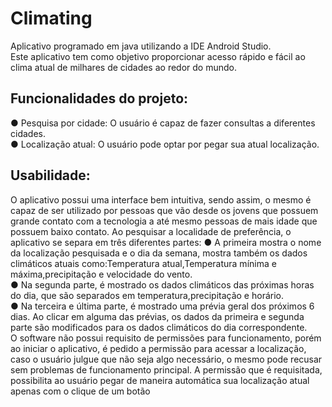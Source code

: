 # Climating <br>
Aplicativo programado em java utilizando a IDE Android Studio.<br>
Este aplicativo tem como objetivo proporcionar acesso rápido e fácil
ao clima atual de milhares de cidades ao redor do mundo.
## Funcionalidades do projeto:
● Pesquisa por cidade: O usuário é capaz de fazer consultas a
diferentes cidades.<br>
● Localização atual: O usuário pode optar por pegar sua atual
localização.
## Usabilidade:
O aplicativo possui uma interface bem intuitiva, sendo assim, o
mesmo é capaz de ser utilizado por pessoas que vão desde os jovens que
possuem grande contato com a tecnologia a até mesmo pessoas de mais
idade que possuem baixo contato.
Ao pesquisar a localidade de preferência, o aplicativo se separa em
três diferentes partes:
● A primeira mostra o nome da localização pesquisada e o dia
da semana, mostra também os dados climáticos atuais
como:Temperatura atual,Temperatura mínima e
máxima,precipitação e velocidade do vento. <br>
● Na segunda parte, é mostrado os dados climáticos das
próximas horas do dia, que são separados em
temperatura,precipitação e horário.<br>
● Na terceira e última parte, é mostrado uma prévia geral dos
próximos 6 dias. Ao clicar em alguma das prévias, os dados
da primeira e segunda parte são modificados para os dados
climáticos do dia correspondente.<br>
O software não possui requisito de permissões para funcionamento,
porém ao iniciar o aplicativo, é pedido a permissão para acessar a
localização, caso o usuário julgue que não seja algo necessário, o mesmo
pode recusar sem problemas de funcionamento principal. A permissão
que é requisitada, possibilita ao usuário pegar de maneira automática sua
localização atual apenas com o clique de um botão

